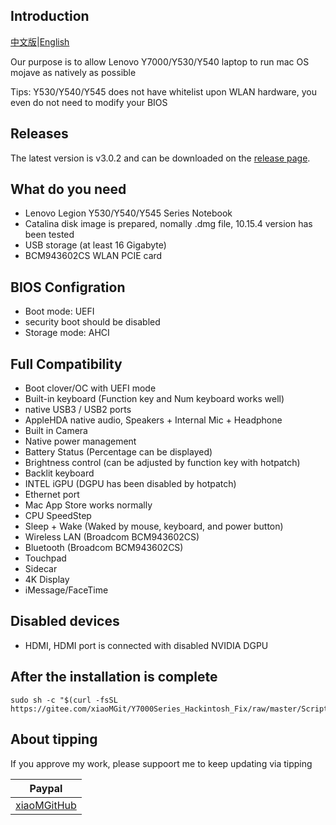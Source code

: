 ## Introduction

[中文版](https://github.com/xiaoMGitHub/Lenovo_Y7000-Y530_Hackintosh/blob/master/README.md)|[English](https://github.com/xiaoMGitHub/Lenovo_Y7000-Y530_Hackintosh/blob/master/README-en.md)

Our purpose is to allow Lenovo Y7000/Y530/Y540 laptop to run mac OS mojave as natively as possible

Tips: Y530/Y540/Y545 does not have whitelist upon WLAN hardware, you even do not need to modify your BIOS

## Releases
The latest version is v3.0.2 and can be downloaded on the [release page](https://github.com/xiaoMGitHub/LEGION_Y7000Series_Hackintosh/releases).

## What do you need
- Lenovo Legion Y530/Y540/Y545 Series Notebook
- Catalina disk image is prepared, nomally .dmg file, 10.15.4 version has been tested
- USB storage (at least 16 Gigabyte)
- BCM943602CS WLAN PCIE card 

## BIOS Configration
- Boot mode: UEFI
- security boot should be disabled
- Storage mode: AHCI

## Full Compatibility
- Boot clover/OC with UEFI mode
- Built-in keyboard (Function key and Num keyboard works well)
- native USB3 / USB2 ports 
- AppleHDA native audio, Speakers + Internal Mic + Headphone
- Built in Camera
- Native power management
- Battery Status (Percentage can be displayed)
- Brightness control (can be adjusted by function key with hotpatch)
- Backlit keyboard
- INTEL iGPU (DGPU has been disabled by hotpatch)
- Ethernet port
- Mac App Store works normally
- CPU SpeedStep
- Sleep + Wake (Waked by mouse, keyboard, and power button)
- Wireless LAN (Broadcom BCM943602CS)
- Bluetooth (Broadcom BCM943602CS)
- Touchpad
- Sidecar
- 4K Display
- iMessage/FaceTime

## Disabled devices
- HDMI, HDMI port is connected with disabled NVIDIA DGPU

## After the installation is complete
```
sudo sh -c "$(curl -fsSL https://gitee.com/xiaoMGit/Y7000Series_Hackintosh_Fix/raw/master/Script/Optimize.sh)"
```

## About tipping

If you approve my work, please suppoort me to keep updating via tipping

| Paypal                                                       |
| ---------------------------------------------------------- | 
| [xiaoMGitHub](https://www.paypal.me/xiaoMGitHub) | 



